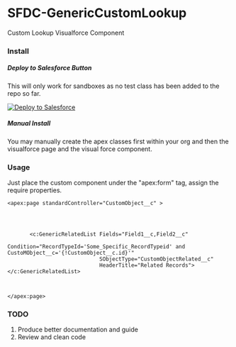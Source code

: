 # SFDC-GenericCustomLookup
Custom Lookup Visualforce Component


### Install

##### Deploy to Salesforce Button

This will only work for sandboxes as no test class has been added to the repo so far.

<a href="https://githubsfdeploy.herokuapp.com?owner=anyei&repo=SFDC-GenericCustomLookup">
  <img alt="Deploy to Salesforce"
       src="https://raw.githubusercontent.com/afawcett/githubsfdeploy/master/src/main/webapp/resources/img/deploy.png">
</a>

##### Manual Install

You may manually create the apex classes first within your org and then the visualforce page and the visual force component. 

### Usage
Just place the custom component under the "apex:form" tag, assign the require properties.

```
<apex:page standardController="CustomObject__c" >
    
    
    
    
       <c:GenericRelatedList Fields="Field1__c,Field2__c" 
                             Condition="RecordTypeId='Some_Specific_RecordTypeid' and CustoMObject__c='{!CustomObject__c.id}'" 
                             SObjectType="CustomObjectRelated__c" 
                             HeaderTitle="Related Records"></c:GenericRelatedList>

    
  
</apex:page>
```


### TODO
1. Produce better documentation and guide
2. Review and clean code
